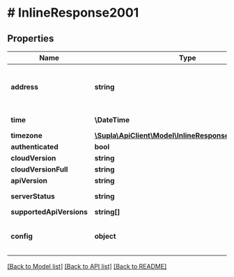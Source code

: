 # # InlineResponse2001

## Properties

Name | Type | Description | Notes
------------ | ------------- | ------------- | -------------
**address** | **string** | SUPLA Server address (to be used in smartphones) | [optional]
**time** | **\DateTime** | Current server time | [optional]
**timezone** | [**\Supla\ApiClient\Model\InlineResponse2001Timezone**](InlineResponse2001Timezone.md) |  | [optional]
**authenticated** | **bool** |  | [optional]
**cloudVersion** | **string** |  | [optional]
**cloudVersionFull** | **string** |  | [optional]
**apiVersion** | **string** |  | [optional]
**serverStatus** | **string** | SUPLA Server status | [optional]
**supportedApiVersions** | **string[]** |  | [optional]
**config** | **object** | Configuration options for frontend webapp | [optional]

[[Back to Model list]](../../README.md#models) [[Back to API list]](../../README.md#endpoints) [[Back to README]](../../README.md)
